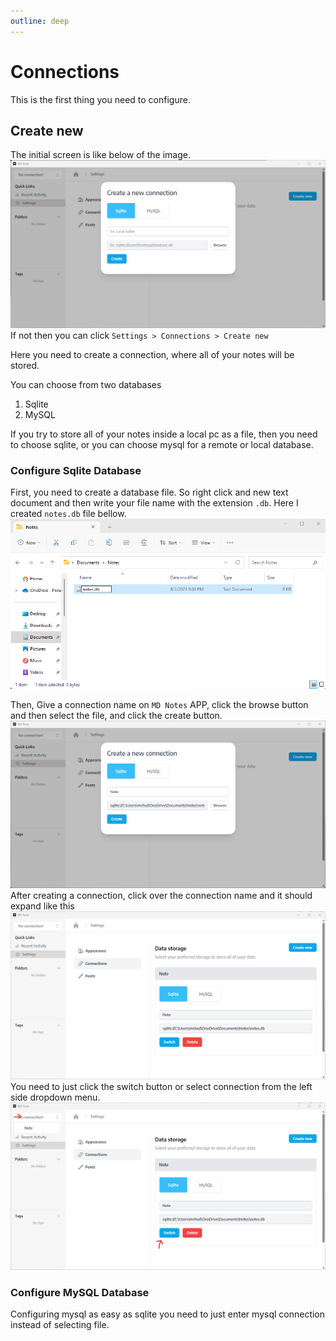 ```yaml
---
outline: deep
---
```


# Connections

This is the first thing you need to configure.

## Create new
The initial screen is like below of the image.
![Start](./screenshots/initial.png)
If not then you can click `Settings > Connections > Create new`

Here you need to create a connection, where all of your notes will be stored.

You can choose from two databases
1. Sqlite
2. MySQL

If you try to store all of your notes inside a local pc as a file, then you need to choose sqlite, or you can choose mysql for a remote or local database.

### Configure Sqlite Database
First, you need to create a database file. So right click and new text document and then write your file name with the extension `.db`.
Here I created `notes.db` file bellow.
![Create file](./screenshots/create-db.png)

Then, Give a connection name on `MD Notes` APP, click the browse button and then select the file, and click the create button.
![Created](./screenshots/created.png)
After creating a connection, click over the connection name and it should expand like this
![Expand](./screenshots/expand.png)
You need to just click the switch button or select connection from the left side dropdown menu.
![Activate](./screenshots/activate.png)

### Configure MySQL Database
Configuring mysql as easy as sqlite you need to just enter mysql connection instead of selecting file. 